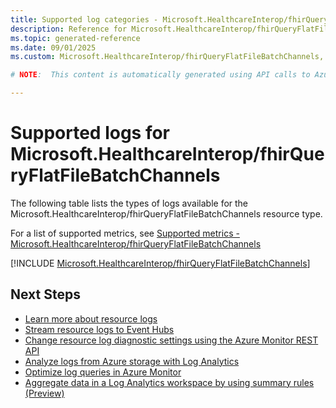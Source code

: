 ```yaml
---
title: Supported log categories - Microsoft.HealthcareInterop/fhirQueryFlatFileBatchChannels
description: Reference for Microsoft.HealthcareInterop/fhirQueryFlatFileBatchChannels in Azure Monitor Logs.
ms.topic: generated-reference
ms.date: 09/01/2025
ms.custom: Microsoft.HealthcareInterop/fhirQueryFlatFileBatchChannels, naam

# NOTE:  This content is automatically generated using API calls to Azure. Any edits made on these files will be overwritten in the next run of the script. 

---
```





# Supported logs for Microsoft.HealthcareInterop/fhirQueryFlatFileBatchChannels  
The following table lists the types of logs available for the Microsoft.HealthcareInterop/fhirQueryFlatFileBatchChannels resource type.
  
  
  
For a list of supported metrics, see [Supported metrics - Microsoft.HealthcareInterop/fhirQueryFlatFileBatchChannels](../supported-metrics/microsoft-healthcareinterop-fhirqueryflatfilebatchchannels-metrics.md)  
  

  
[!INCLUDE [Microsoft.HealthcareInterop/fhirQueryFlatFileBatchChannels](~/reusable-content/ce-skilling/azure/includes/azure-monitor/reference/logs/microsoft-healthcareinterop-fhirqueryflatfilebatchchannels-logs-include.md)]  
  

## Next Steps

* [Learn more about resource logs](/azure/azure-monitor/essentials/platform-logs-overview)
* [Stream resource logs to Event Hubs](/azure/azure-monitor/essentials/resource-logs#send-to-azure-event-hubs)
* [Change resource log diagnostic settings using the Azure Monitor REST API](/rest/api/monitor/diagnosticsettings)
* [Analyze logs from Azure storage with Log Analytics](/azure/azure-monitor/essentials/resource-logs#send-to-log-analytics-workspace)
* [Optimize log queries in Azure Monitor](/azure/azure-monitor/logs/query-optimization)
* [Aggregate data in a Log Analytics workspace by using summary rules (Preview)](/azure/azure-monitor/logs/summary-rules)